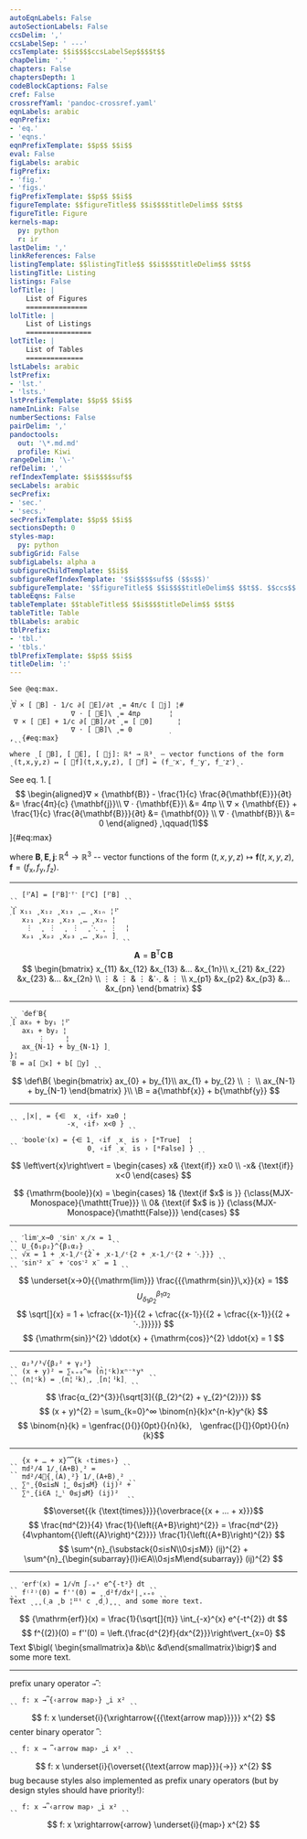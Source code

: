 ```yaml
---
autoEqnLabels: False
autoSectionLabels: False
ccsDelim: ','
ccsLabelSep: ' ---'
ccsTemplate: $$i$$$$ccsLabelSep$$$$t$$
chapDelim: '.'
chapters: False
chaptersDepth: 1
codeBlockCaptions: False
cref: False
crossrefYaml: 'pandoc-crossref.yaml'
eqnLabels: arabic
eqnPrefix:
- 'eq.'
- 'eqns.'
eqnPrefixTemplate: $$p$$ $$i$$
eval: False
figLabels: arabic
figPrefix:
- 'fig.'
- 'figs.'
figPrefixTemplate: $$p$$ $$i$$
figureTemplate: $$figureTitle$$ $$i$$$$titleDelim$$ $$t$$
figureTitle: Figure
kernels-map:
  py: python
  r: ir
lastDelim: ','
linkReferences: False
listingTemplate: $$listingTitle$$ $$i$$$$titleDelim$$ $$t$$
listingTitle: Listing
listings: False
lofTitle: |
    List of Figures
    ===============
lolTitle: |
    List of Listings
    ================
lotTitle: |
    List of Tables
    ==============
lstLabels: arabic
lstPrefix:
- 'lst.'
- 'lsts.'
lstPrefixTemplate: $$p$$ $$i$$
nameInLink: False
numberSections: False
pairDelim: ','
pandoctools:
  out: '\*.md.md'
  profile: Kiwi
rangeDelim: '\-'
refDelim: ','
refIndexTemplate: $$i$$$$suf$$
secLabels: arabic
secPrefix:
- 'sec.'
- 'secs.'
secPrefixTemplate: $$p$$ $$i$$
sectionsDepth: 0
styles-map:
  py: python
subfigGrid: False
subfigLabels: alpha a
subfigureChildTemplate: $$i$$
subfigureRefIndexTemplate: '$$i$$$$suf$$ ($$s$$)'
subfigureTemplate: '$$figureTitle$$ $$i$$$$titleDelim$$ $$t$$. $$ccs$$'
tableEqns: False
tableTemplate: $$tableTitle$$ $$i$$$$titleDelim$$ $$t$$
tableTitle: Table
tblLabels: arabic
tblPrefix:
- 'tbl.'
- 'tbls.'
tblPrefixTemplate: $$p$$ $$i$$
titleDelim: ':'
---
```


    See @eq:max.
    ˎˎ
    ˱∇ × [ ⃗B] - 1∕c ∂[ ⃗E]∕∂t ˳= 4π∕c [ ⃗j] ¦#
                   ∇ ⋅ [ ⃗E]\ ˳= 4πρ       ¦
     ∇ × [ ⃗E] + 1∕c ∂[ ⃗B]∕∂t ˳= [ ⃗0]      ¦
                   ∇ ⋅ [ ⃗B]\ ˳= 0         ˲
    ,ˎˎ{#eq:max}

    where ˎ[ ⃗B], [ ⃗E], [ ⃗j]: ℝ⁴ → ℝ³ˎ – vector functions of the form
    ˎ(t,x,y,z) ↦ [ ⃗f](t,x,y,z), [ ⃗f] = (f_˹x˺, f_˹y˺, f_˹z˺)ˎ.

See eq. 1. [$$
\begin{aligned}∇ × {\mathbf{B}} - \frac{1}{c} \frac{∂{\mathbf{E}}}{∂t} &= \frac{4π}{c} {\mathbf{j}}\\
               ∇ ⋅ {\mathbf{E}}\  &= 4πρ       \\
 ∇ × {\mathbf{E}} + \frac{1}{c} \frac{∂{\mathbf{B}}}{∂t} &= {\mathbf{0}}      \\
               ∇ ⋅ {\mathbf{B}}\  &= 0         \end{aligned}
,\qquad(1)$$]{#eq:max}

where ${\mathbf{B}},\,{\mathbf{E}},\,{\mathbf{j}}:\,ℝ^{4} → ℝ^{3}$ --
vector functions of the form
$(t,x,y,z) ↦ {\mathbf{f}}(t,x,y,z),\,{\mathbf{f}} = (f_{\mathrm{x}}, f_{\mathrm{y}}, f_{\mathrm{z}})$.

------------------------------------------------------------------------

    ˎˎ [⠋A] = [⠋B]˹ᵀ˺ [⠋C] [⠋B] ˎˎ
    ˎˎ
    ˱[ x₁₁ ˳x₁₂ ˳x₁₃ ˳… ˳x₁ₙ ¦⠋
       x₂₁ ˳x₂₂ ˳x₂₃ ˳… ˳x₂ₙ ¦
        ⋮  ˳ ⋮  ˳ ⋮  ˳⋱ ˳ ⋮  ¦
       xₚ₁ ˳xₚ₂ ˳xₚ₃ ˳… ˳xₚₙ ]˲ ˎˎ

$$ {\mathbf{A}} = {\mathbf{B}}^{{\mathrm{T}}} {\mathbf{C}}\,{\mathbf{B}} $$
$$
\begin{bmatrix} x_{11} &x_{12} &x_{13} &… &x_{1n}\\
   x_{21} &x_{22} &x_{23} &… &x_{2n} \\
    ⋮  & ⋮  & ⋮  &⋱ & ⋮  \\
   x_{p1} &x_{p2} &x_{p3} &… &x_{pn} \end{bmatrix} $$

------------------------------------------------------------------------

    ˎˎ ˋdefˋB{
    ˱[ ax₀ + by₁ ¦⠋
       ax₁ + by₂ ¦
           ⋮     ¦
       ax_{N-1} + by_{N-1} ]˲
    }¦
    ˋB = a[ ⃗x] + b[ ⃗y] ˎˎ

$$ \def\B{
\begin{bmatrix} ax_{0} + by_{1}\\
   ax_{1} + by_{2} \\
       ⋮     \\
   ax_{N-1} + by_{N-1} \end{bmatrix}
}\\
\B = a{\mathbf{x}} + b{\mathbf{y}} $$

------------------------------------------------------------------------

    ˎˎ ˳|x|˳ = {⋲  x˳ ‹if› x≥0 ¦
                  -x˳ ‹if› x<0 } ˎˎ

    ˎˎ ˹boole˺(x) = {⋲ 1˳ ‹if ˎxˎ is › [ᵐTrue]  ¦
                       0˳ ‹if ˎxˎ is › [ᵐFalse] } ˎˎ

$$ \left\vert{x}\right\vert = \begin{cases}  x& {\text{if}} x≥0 \\
              -x& {\text{if}} x<0 \end{cases} $$

$$ {\mathrm{boole}}(x) = \begin{cases} 1& {\text{if $x$ is }} {\class{MJX-Monospace}{\mathtt{True}}}  \\
                   0& {\text{if $x$ is }} {\class{MJX-Monospace}{\mathtt{False}}} \end{cases} $$

------------------------------------------------------------------------

    ˎˎ ˹lim˺˽x→0 ˱˹sin˺ x˲∕x = 1ˎˎ
    ˎˎ U_{δ₁ρ₂}^{β₁α₂} ˎˎ
    ˎˎ √x = 1 + ˱x-1˲∕ᶜ{2 + ˱x-1˲∕ᶜ{2 + ˱x-1˲∕ᶜ{2 + ⋱}}} ˎˎ
    ˎˎ ˹sin˺² x¨ + ˹cos˺² x¨ = 1 ˎˎ

$$ \underset{x→0}{{\mathrm{lim}}} \frac{{{\mathrm{sin}}\,x}}{x} = 1$$
$$ U_{δ_{1}ρ_{2}}^{β_{1}α_{2}} $$
$$ \sqrt[]{x} = 1 + \cfrac{{x-1}}{{2 + \cfrac{{x-1}}{{2 + \cfrac{{x-1}}{{2 + ⋱}}}}}} $$
$$ {\mathrm{sin}}^{2} \ddot{x} + {\mathrm{cos}}^{2} \ddot{x} = 1 $$

------------------------------------------------------------------------

    ˎˎ α₂³∕³√{β₂² + γ₂²} ˎˎ
    ˎˎ (x + y)² = ∑ₖ₌₀^∞ (n¦ᶜk)xⁿ⁻ᵏyᵏ ˎˎ
    ˎˎ (n¦ᶜk) = ˱(n¦⠘k)˲, ˱[n¦⠘k]˲ ˎˎ

$$ \frac{α_{2}^{3}}{\sqrt[3]{{β_{2}^{2} + γ_{2}^{2}}}} $$
$$ (x + y)^{2} = \sum_{k=0}^∞ \binom{n}{k}x^{n-k}y^{k} $$
$$ \binom{n}{k} = \genfrac{(}{)}{0pt}{}{n}{k}, \genfrac{[}{]}{0pt}{}{n}{k}$$

------------------------------------------------------------------------

    ˎˎ {x + … + x}⏞⎴{k ‹times›} ˎˎ
    ˎˎ πd²∕4 1∕˳(A+B)˳² =
       πd²∕4👻{˳(A)˳²} 1∕˳(A+B)˳² ˎˎ
    ˎˎ ∑ⁿˍ{0≤i≤N ¦˽ 0≤j≤M} (ij)² +
       ∑ⁿˍ{i∈A ¦˽ˡ 0≤j≤M} (ij)²  ˎˎ

$$\overset{{k {\text{times}}}}{\overbrace{{x + … + x}}}$$
$$ \frac{πd^{2}}{4} \frac{1}{\left({A+B}\right)^{2}} =
   \frac{πd^{2}}{4\vphantom{{\left({A}\right)^{2}}}} \frac{1}{\left({A+B}\right)^{2}} $$
$$ \sum^{n}_{\substack{0≤i≤N\\0≤j≤M}} (ij)^{2} +
   \sum^{n}_{\begin{subarray}{l}i∈A\\0≤j≤M\end{subarray}} (ij)^{2}  $$

------------------------------------------------------------------------

    ˎˎ ˹erf˺(x) = 1∕√π ∫₋ₓˣ e^{-t²} dt ˎˎ
    ˎˎ f⁽²⁾(0) = f''(0) = ˳˱d²f∕dx²|˳ₓ₌₀ ˎˎ
    Text ˎ˳˳(˱a ˳b ¦⠛ᵗ c ˳d˲)˳˳ˎ and some more text.

$$ {\mathrm{erf}}(x) = \frac{1}{\sqrt[]{π}} \int_{-x}^{x} e^{-t^{2}} dt $$
$$ f^{(2)}(0) = f''(0) = \left.{\frac{d^{2}f}{dx^{2}}}\right\vert_{x=0} $$
Text $\bigl( \begin{smallmatrix}a &b\\c &d\end{smallmatrix}\bigr)$ and
some more text.

------------------------------------------------------------------------

prefix unary operator `→⎴`:

    ˎˎ f: x →⎴{‹arrow map›} ˽i x² ˎˎ

$$ f: x \underset{i}{\xrightarrow{{{\text{arrow map}}}}} x^{2} $$ center
binary operator `⎴`:

    ˎˎ f: x → ⎴‹arrow map› ˽i x² ˎˎ

$$ f: x \underset{i}{\overset{{\text{arrow map}}}{→}} x^{2} $$ bug
because styles also implemented as prefix unary operators (but by design
styles should have priority!):

    ˎˎ f: x →⎴‹arrow map› ˽i x² ˎˎ

$$ f: x \xrightarrow{‹arrow} \underset{i}{map›} x^{2} $$

